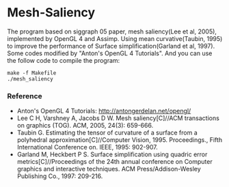 Mesh-Saliency
=======================================
The program based on siggraph 05 paper, mesh saliency(Lee et al, 2005), implemented by OpenGL 4 and Assimp. Using mean curvative(Taubin, 1995) to improve the performance of Surface simplification(Garland et al, 1997). Some codes modified by "Anton's OpenGL 4 Tutorials". And you can use the follow code to compile the program:
```
make -f Makefile
./mesh_saliency
```

### Reference
- Anton's OpenGL 4 Tutorials: <http://antongerdelan.net/opengl/>
- Lee C H, Varshney A, Jacobs D W. Mesh saliency[C]//ACM transactions on graphics (TOG). ACM, 2005, 24(3): 659-666.
- Taubin G. Estimating the tensor of curvature of a surface from a polyhedral approximation[C]//Computer Vision, 1995. Proceedings., Fifth International Conference on. IEEE, 1995: 902-907.
- Garland M, Heckbert P S. Surface simplification using quadric error metrics[C]//Proceedings of the 24th annual conference on Computer graphics and interactive techniques. ACM Press/Addison-Wesley Publishing Co., 1997: 209-216.
